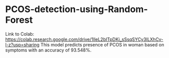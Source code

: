 # PCOS-detection-using-Random-Forest
Link to Colab: https://colab.research.google.com/drive/1lleL2bITpDKi_sSsqSYCy3ILXhCv-l-z?usp=sharing
This model predicts presence of PCOS in woman based on symptoms with an accuracy of 93.548%.

